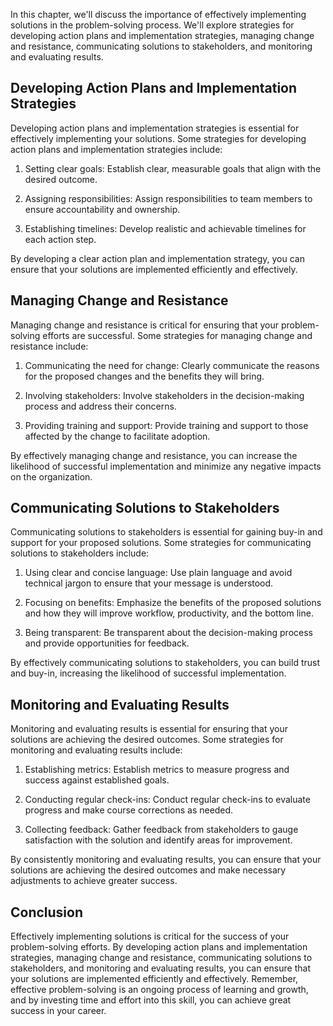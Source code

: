 
In this chapter, we'll discuss the importance of effectively implementing solutions in the problem-solving process. We'll explore strategies for developing action plans and implementation strategies, managing change and resistance, communicating solutions to stakeholders, and monitoring and evaluating results.

Developing Action Plans and Implementation Strategies
-----------------------------------------------------

Developing action plans and implementation strategies is essential for effectively implementing your solutions. Some strategies for developing action plans and implementation strategies include:

1. Setting clear goals: Establish clear, measurable goals that align with the desired outcome.

2. Assigning responsibilities: Assign responsibilities to team members to ensure accountability and ownership.

3. Establishing timelines: Develop realistic and achievable timelines for each action step.

By developing a clear action plan and implementation strategy, you can ensure that your solutions are implemented efficiently and effectively.

Managing Change and Resistance
------------------------------

Managing change and resistance is critical for ensuring that your problem-solving efforts are successful. Some strategies for managing change and resistance include:

1. Communicating the need for change: Clearly communicate the reasons for the proposed changes and the benefits they will bring.

2. Involving stakeholders: Involve stakeholders in the decision-making process and address their concerns.

3. Providing training and support: Provide training and support to those affected by the change to facilitate adoption.

By effectively managing change and resistance, you can increase the likelihood of successful implementation and minimize any negative impacts on the organization.

Communicating Solutions to Stakeholders
---------------------------------------

Communicating solutions to stakeholders is essential for gaining buy-in and support for your proposed solutions. Some strategies for communicating solutions to stakeholders include:

1. Using clear and concise language: Use plain language and avoid technical jargon to ensure that your message is understood.

2. Focusing on benefits: Emphasize the benefits of the proposed solutions and how they will improve workflow, productivity, and the bottom line.

3. Being transparent: Be transparent about the decision-making process and provide opportunities for feedback.

By effectively communicating solutions to stakeholders, you can build trust and buy-in, increasing the likelihood of successful implementation.

Monitoring and Evaluating Results
---------------------------------

Monitoring and evaluating results is essential for ensuring that your solutions are achieving the desired outcomes. Some strategies for monitoring and evaluating results include:

1. Establishing metrics: Establish metrics to measure progress and success against established goals.

2. Conducting regular check-ins: Conduct regular check-ins to evaluate progress and make course corrections as needed.

3. Collecting feedback: Gather feedback from stakeholders to gauge satisfaction with the solution and identify areas for improvement.

By consistently monitoring and evaluating results, you can ensure that your solutions are achieving the desired outcomes and make necessary adjustments to achieve greater success.

Conclusion
----------

Effectively implementing solutions is critical for the success of your problem-solving efforts. By developing action plans and implementation strategies, managing change and resistance, communicating solutions to stakeholders, and monitoring and evaluating results, you can ensure that your solutions are implemented efficiently and effectively. Remember, effective problem-solving is an ongoing process of learning and growth, and by investing time and effort into this skill, you can achieve great success in your career.
